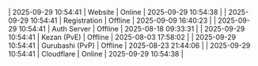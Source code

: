 | 2025-09-29 10:54:41 | Website | Online | 2025-09-29 10:54:38 |
| 2025-09-29 10:54:41 | Registration | Offline | 2025-09-09 16:40:23 |
| 2025-09-29 10:54:41 | Auth Server | Offline | 2025-08-18 09:33:31 |
| 2025-09-29 10:54:41 | Kezan (PvE) | Offline | 2025-08-03 17:58:02 |
| 2025-09-29 10:54:41 | Gurubashi (PvP) | Offline | 2025-08-23 21:44:06 |
| 2025-09-29 10:54:41 | Cloudflare | Online | 2025-09-29 10:54:38 |
